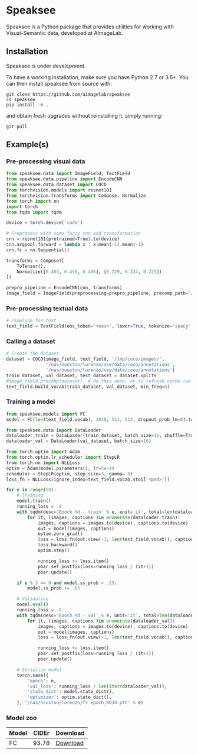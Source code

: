 # Speaksee

Speaksee is a Python package that provides utilities for working with Visual-Semantic data, developed at AImageLab.

## Installation
Speaksee is under development. 

To have a working installation, make sure you have Python 2.7 or 3.5+. You can then install speaksee from source with:

```
git clone https://github.com/aimagelab/speaksee
cd speaksee
pip install -e .
```

and obtain fresh upgrades without reinstalling it, simply running:

```
git pull
```

## Example(s)

### Pre-processing visual data
``` python
from speaksee.data import ImageField, TextField
from speaksee.data.pipeline import EncodeCNN
from speaksee.data.dataset import COCO
from torchvision.models import resnet101
from torchvision.transforms import Compose, Normalize
from torch import nn
import torch
from tqdm import tqdm

device = torch.device('cuda')

# Preprocess with some fancy cnn and transformation
cnn = resnet101(pretrained=True).to(device)
cnn.avgpool.forward = lambda x : x.mean(-1).mean(-1)
cnn.fc = nn.Sequential()

transforms = Compose([
    ToTensor(),
    Normalize([0.485, 0.456, 0.406], [0.229, 0.224, 0.225])
])

prepro_pipeline = EncodeCNN(cnn, transforms)
image_field = ImageField(preprocessing=prepro_pipeline, precomp_path='/nas/houston/lorenzo/fc2k_coco.hdf5')
```

### Pre-processing textual data
``` python
# Pipeline for text
text_field = TextField(eos_token='<eos>', lower=True, tokenize='spacy', remove_punctuation=True)
```

### Calling a dataset
``` python
# Create the dataset
dataset = COCO(image_field, text_field, '/tmp/coco/images/',
               '/nas/houston/lorenzo/vse/data/coco/annotations',
               '/nas/houston/lorenzo/vse/data/coco/annotations')
train_dataset, val_dataset, test_dataset = dataset.splits
#image_field.precomp(dataset)  # do this once, or to refresh cache (we might change this in the near future)
text_field.build_vocab(train_dataset, val_dataset, min_freq=5)
```

### Training a model
``` python
from speaksee.models import FC
model = FC(len(text_field.vocab), 2048, 512, 512, dropout_prob_lm=0).to(device)

from speaksee.data import DataLoader
dataloader_train = DataLoader(train_dataset, batch_size=16, shuffle=True)
dataloader_val = DataLoader(val_dataset, batch_size=16)

from torch.optim import Adam
from torch.optim.lr_scheduler import StepLR
from torch.nn import NLLLoss
optim = Adam(model.parameters(), lr=5e-4)
scheduler = StepLR(optim, step_size=3, gamma=.8)
loss_fn = NLLLoss(ignore_index=text_field.vocab.stoi['<pad>'])

for e in range(50):
    # Training
    model.train()
    running_loss = .0
    with tqdm(desc='Epoch %d - train' % e, unit='it', total=len(dataloader_train)) as pbar:
        for it, (images, captions )in enumerate(dataloader_train):
            images, captions = images.to(device), captions.to(device)
            out = model(images, captions)
            optim.zero_grad()
            loss = loss_fn(out.view(-1, len(text_field.vocab)), captions.view(-1))
            loss.backward()
            optim.step()

            running_loss += loss.item()
            pbar.set_postfix(loss=running_loss / (it+1))
            pbar.update()

    if e % 3 == 0 and model.ss_prob < .25:
        model.ss_prob += .05

    # Validation
    model.eval()
    running_loss = .0
    with tqdm(desc='Epoch %d - val' % e, unit='it', total=len(dataloader_val)) as pbar:
        for it, (images, captions )in enumerate(dataloader_val):
            images, captions = images.to(device), captions.to(device)
            out = model(images, captions)
            loss = loss_fn(out.view(-1, len(text_field.vocab)), captions.view(-1))

            running_loss += loss.item()
            pbar.set_postfix(loss=running_loss / (it+1))
            pbar.update()

    # Serialize model
    torch.save({
        'epoch': e,
        'val_loss': running_loss / len(iter(dataloader_val)),
        'state_dict': model.state_dict(),
        'optimizer': optim.state_dict(),
    }, '/nas/houston/lorenzo/fc_epoch_%03d.pth' % e)
```

### Model zoo
| Model     | CIDEr | Download   |
|-----------|-------|------------|
| FC        | 93.78 | [Download](http://aimagelab.ing.unimore.it/speaksee/model_zoo/fc_epoch_029.pth)        |
